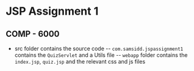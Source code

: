 # JSP Assignment 1

## COMP - 6000

- src folder contains the source code
-- `com.samsidd.jspassignment1` contains the `QuizServlet` and a Utils file
-- `webapp` folder contains the `index.jsp`, `quiz.jsp` and the relevant css and js files
